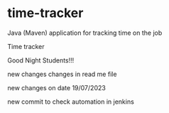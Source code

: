 # time-tracker
Java (Maven) application for tracking time on the job

Time tracker

Good Night Students!!!

new changes
changes in read me file

new changes on date 19/07/2023

new commit to check automation in jenkins
